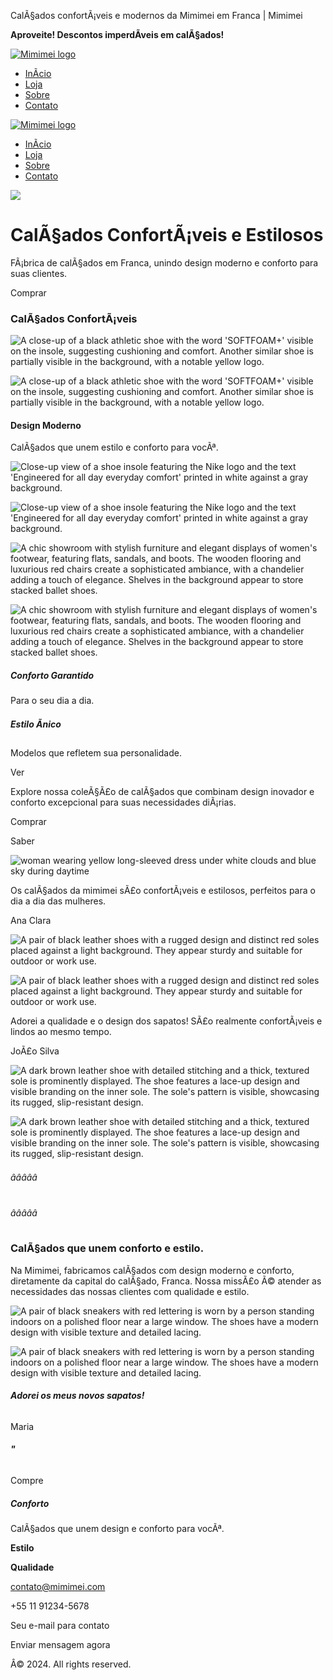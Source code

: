  CalÃ§ados confortÃ¡veis e modernos da Mimimei em Franca | Mimimei
 

**Aproveite! Descontos imperdÃ­veis em calÃ§ados!**

[![Mimimei logo](https://assets.zyrosite.com/A0xwMV9kVxc7bygb/ai-logo-mxBZg7bB5lUxeVyQ.svg)](/)

* [InÃ­cio](/)
* [Loja](/loja)
* [Sobre](/sobre)
* [Contato](/contato)

[![Mimimei logo](https://assets.zyrosite.com/A0xwMV9kVxc7bygb/ai-logo-mxBZg7bB5lUxeVyQ.svg)](/)

* [InÃ­cio](/)
* [Loja](/loja)
* [Sobre](/sobre)
* [Contato](/contato)

[![](https://images.pexels.com/videos/5756315/pexels-photo-5756315.jpeg?auto=compress&cs=tinysrgb&fit=crop&h=1200&w=630)](https://videos.pexels.com/video-files/5756315/5756315-uhd_1440_2560_30fps.mp4)

CalÃ§ados ConfortÃ¡veis e Estilosos
===================================

FÃ¡brica de calÃ§ados em Franca, unindo design moderno e conforto para suas clientes.

Comprar

### CalÃ§ados ConfortÃ¡veis

![A close-up of a black athletic shoe with the word 'SOFTFOAM+' visible on the insole, suggesting cushioning and comfort. Another similar shoe is partially visible in the background, with a notable yellow logo.](https://images.unsplash.com/photo-1599310493080-92e5d3f2b316?auto=format&fit=crop&w=606&h=544)

![A close-up of a black athletic shoe with the word 'SOFTFOAM+' visible on the insole, suggesting cushioning and comfort. Another similar shoe is partially visible in the background, with a notable yellow logo.](https://images.unsplash.com/photo-1599310493080-92e5d3f2b316?auto=format&fit=crop&w=328&h=304)

#### **Design Moderno**

CalÃ§ados que unem estilo e conforto para vocÃª.

![Close-up view of a shoe insole featuring the Nike logo and the text 'Engineered for all day everyday comfort' printed in white against a gray background.](https://images.unsplash.com/photo-1528492761044-22bcffb9c0de?auto=format&fit=crop&w=400&h=264)

![Close-up view of a shoe insole featuring the Nike logo and the text 'Engineered for all day everyday comfort' printed in white against a gray background.](https://images.unsplash.com/photo-1528492761044-22bcffb9c0de?auto=format&fit=crop&w=328&h=304)

![A chic showroom with stylish furniture and elegant displays of women's footwear, featuring flats, sandals, and boots. The wooden flooring and luxurious red chairs create a sophisticated ambiance, with a chandelier adding a touch of elegance. Shelves in the background appear to store stacked ballet shoes.](https://images.unsplash.com/photo-1677316206641-5d3824910124?auto=format&fit=crop&w=400&h=264)

![A chic showroom with stylish furniture and elegant displays of women's footwear, featuring flats, sandals, and boots. The wooden flooring and luxurious red chairs create a sophisticated ambiance, with a chandelier adding a touch of elegance. Shelves in the background appear to store stacked ballet shoes.](https://images.unsplash.com/photo-1677316206641-5d3824910124?auto=format&fit=crop&w=328&h=304)

##### **Conforto Garantido**

Para o seu dia a dia.

##### **Estilo Ãnico**

Modelos que refletem sua personalidade.

Ver

Explore nossa coleÃ§Ã£o de calÃ§ados que combinam design inovador e conforto excepcional para suas necessidades diÃ¡rias.

Comprar

Saber

![woman wearing yellow long-sleeved dress under white clouds and blue sky during daytime](https://images.unsplash.com/photo-1700934119718-12097114921f?auto=format&fit=crop&w=1920)

Os calÃ§ados da mimimei sÃ£o confortÃ¡veis e estilosos, perfeitos para o dia a dia das mulheres.

Ana Clara

![A pair of black leather shoes with a rugged design and distinct red soles placed against a light background. They appear sturdy and suitable for outdoor or work use.](https://images.unsplash.com/photo-1633769856294-3c5d6a297941?auto=format&fit=crop&w=48&h=48)

![A pair of black leather shoes with a rugged design and distinct red soles placed against a light background. They appear sturdy and suitable for outdoor or work use.](https://images.unsplash.com/photo-1633769856294-3c5d6a297941?auto=format&fit=crop&w=57&h=56)

Adorei a qualidade e o design dos sapatos! SÃ£o realmente confortÃ¡veis e lindos ao mesmo tempo.

JoÃ£o Silva

![A dark brown leather shoe with detailed stitching and a thick, textured sole is prominently displayed. The shoe features a lace-up design and visible branding on the inner sole. The sole's pattern is visible, showcasing its rugged, slip-resistant design.](https://images.unsplash.com/photo-1546334644-ab61fd9c9d8c?auto=format&fit=crop&w=48&h=48)

![A dark brown leather shoe with detailed stitching and a thick, textured sole is prominently displayed. The shoe features a lace-up design and visible branding on the inner sole. The sole's pattern is visible, showcasing its rugged, slip-resistant design.](https://images.unsplash.com/photo-1546334644-ab61fd9c9d8c?auto=format&fit=crop&w=54&h=54)

###### âââââ

###### âââââ

### CalÃ§ados que unem conforto e estilo.

Na Mimimei, fabricamos calÃ§ados com design moderno e conforto, diretamente da capital do calÃ§ado, Franca. Nossa missÃ£o Ã© atender as necessidades das nossas clientes com qualidade e estilo.

![A pair of black sneakers with red lettering is worn by a person standing indoors on a polished floor near a large window. The shoes have a modern design with visible texture and detailed lacing.](https://images.unsplash.com/photo-1519482816300-1490fdf2c2bd?auto=format&fit=crop&w=606&h=544)

![A pair of black sneakers with red lettering is worn by a person standing indoors on a polished floor near a large window. The shoes have a modern design with visible texture and detailed lacing.](https://images.unsplash.com/photo-1519482816300-1490fdf2c2bd?auto=format&fit=crop&w=328&h=376)

###### **Adorei os meus novos sapatos!**

Maria

###### **"**

Compre

##### Conforto

CalÃ§ados que unem design e conforto para vocÃª.

**Estilo**

**Qualidade**

contato@mimimei.com

+55 11 91234-5678

Seu e-mail para contato

Enviar mensagem agora

Â© 2024. All rights reserved.

 